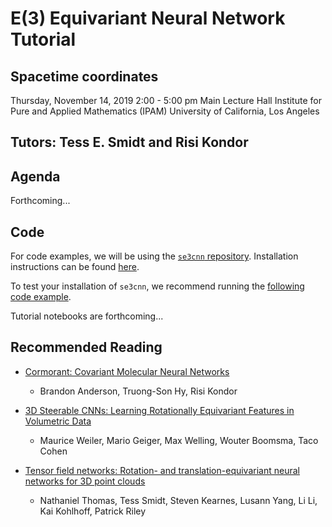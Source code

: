 # E(3) Equivariant Neural Network Tutorial

## Spacetime coordinates
Thursday, November 14, 2019
2:00 - 5:00 pm
Main Lecture Hall
Institute for Pure and Applied Mathematics (IPAM)
University of California, Los Angeles

## Tutors: Tess E. Smidt and Risi Kondor

## Agenda
Forthcoming...

## Code
For code examples, we will be using the [`se3cnn` repository](https://github.com/mariogeiger/se3cnn). Installation instructions can be found [here](https://github.com/mariogeiger/se3cnn/#installation).

To test your installation of `se3cnn`, we recommend running the [following code example](https://github.com/mariogeiger/se3cnn/blob/point/examples/point/tetris.py).

Tutorial notebooks are forthcoming...

## Recommended Reading
* [Cormorant: Covariant Molecular Neural Networks](https://arxiv.org/abs/1906.04015)
  * Brandon Anderson, Truong-Son Hy, Risi Kondor

* [3D Steerable CNNs: Learning Rotationally Equivariant Features in Volumetric Data](https://arxiv.org/abs/1807.02547)
  * Maurice Weiler, Mario Geiger, Max Welling, Wouter Boomsma, Taco Cohen

* [Tensor field networks: Rotation- and translation-equivariant neural networks for 3D point clouds](https://arxiv.org/abs/1802.08219)
  * Nathaniel Thomas, Tess Smidt, Steven Kearnes, Lusann Yang, Li Li, Kai Kohlhoff, Patrick Riley

